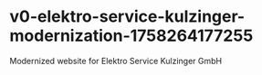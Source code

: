 # v0-elektro-service-kulzinger-modernization-1758264177255
Modernized website for Elektro Service Kulzinger GmbH
